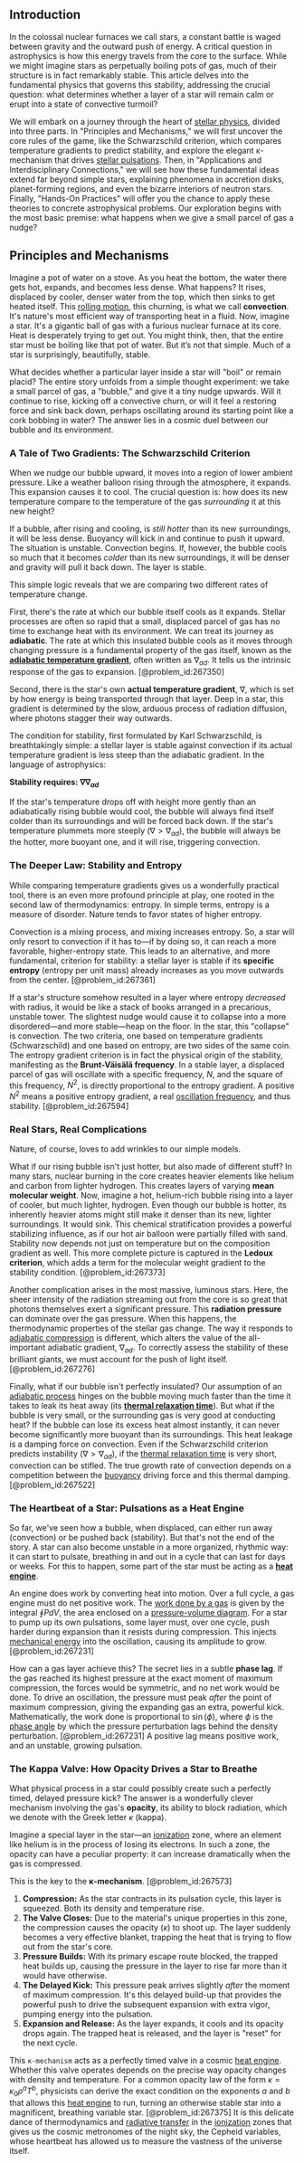 ## Introduction
In the colossal nuclear furnaces we call stars, a constant battle is waged between gravity and the outward push of energy. A critical question in astrophysics is how this energy travels from the core to the surface. While we might imagine stars as perpetually boiling pots of gas, much of their structure is in fact remarkably stable. This article delves into the fundamental physics that governs this stability, addressing the crucial question: what determines whether a layer of a star will remain calm or erupt into a state of convective turmoil?

We will embark on a journey through the heart of [stellar physics](@article_id:189531), divided into three parts. In "Principles and Mechanisms," we will first uncover the core rules of the game, like the Schwarzschild criterion, which compares temperature gradients to predict stability, and explore the elegant κ-mechanism that drives [stellar pulsations](@article_id:196186). Then, in "Applications and Interdisciplinary Connections," we will see how these fundamental ideas extend far beyond simple stars, explaining phenomena in accretion disks, planet-forming regions, and even the bizarre interiors of neutron stars. Finally, "Hands-On Practices" will offer you the chance to apply these theories to concrete astrophysical problems. Our exploration begins with the most basic premise: what happens when we give a small parcel of gas a nudge?

## Principles and Mechanisms

Imagine a pot of water on a stove. As you heat the bottom, the water there gets hot, expands, and becomes less dense. What happens? It rises, displaced by cooler, denser water from the top, which then sinks to get heated itself. This [rolling motion](@article_id:175717), this churning, is what we call **convection**. It's nature's most efficient way of transporting heat in a fluid. Now, imagine a star. It's a gigantic ball of gas with a furious nuclear furnace at its core. Heat is desperately trying to get out. You might think, then, that the entire star must be boiling like that pot of water. But it’s not that simple. Much of a star is surprisingly, beautifully, stable.

What decides whether a particular layer inside a star will "boil" or remain placid? The entire story unfolds from a simple thought experiment: we take a small parcel of gas, a "bubble," and give it a tiny nudge upwards. Will it continue to rise, kicking off a convective churn, or will it feel a restoring force and sink back down, perhaps oscillating around its starting point like a cork bobbing in water? The answer lies in a cosmic duel between our bubble and its environment.

### A Tale of Two Gradients: The Schwarzschild Criterion

When we nudge our bubble upward, it moves into a region of lower ambient pressure. Like a weather balloon rising through the atmosphere, it expands. This expansion causes it to cool. The crucial question is: how does its new temperature compare to the temperature of the gas *surrounding* it at this new height?

If a bubble, after rising and cooling, is *still hotter* than its new surroundings, it will be less dense. Buoyancy will kick in and continue to push it upward. The situation is unstable. Convection begins. If, however, the bubble cools so much that it becomes *colder* than its new surroundings, it will be denser and gravity will pull it back down. The layer is stable.

This simple logic reveals that we are comparing two different rates of temperature change.

First, there's the rate at which our bubble itself cools as it expands. Stellar processes are often so rapid that a small, displaced parcel of gas has no time to exchange heat with its environment. We can treat its journey as **adiabatic**. The rate at which this insulated bubble cools as it moves through changing pressure is a fundamental property of the gas itself, known as the **[adiabatic temperature gradient](@article_id:161423)**, often written as $\nabla_{ad}$. It tells us the intrinsic response of the gas to expansion. [@problem_id:267350]

Second, there is the star's own **actual temperature gradient**, $\nabla$, which is set by how energy is being transported through that layer. Deep in a star, this gradient is determined by the slow, arduous process of radiation diffusion, where photons stagger their way outwards.

The condition for stability, first formulated by Karl Schwarzschild, is breathtakingly simple: a stellar layer is stable against convection if its actual temperature gradient is less steep than the adiabatic gradient. In the language of astrophysics:

**Stability requires: $\nabla  \nabla_{ad}$**

If the star's temperature drops off with height more gently than an adiabatically rising bubble would cool, the bubble will always find itself colder than its surroundings and will be forced back down. If the star's temperature plummets more steeply ($\nabla > \nabla_{ad}$), the bubble will always be the hotter, more buoyant one, and it will rise, triggering convection.

### The Deeper Law: Stability and Entropy

While comparing temperature gradients gives us a wonderfully practical tool, there is an even more profound principle at play, one rooted in the second law of thermodynamics: entropy. In simple terms, entropy is a measure of disorder. Nature tends to favor states of higher entropy.

Convection is a mixing process, and mixing increases entropy. So, a star will only resort to convection if it has to—if by doing so, it can reach a more favorable, higher-entropy state. This leads to an alternative, and more fundamental, criterion for stability: a stellar layer is stable if its **specific entropy** (entropy per unit mass) already increases as you move outwards from the center. [@problem_id:267361]

If a star's structure somehow resulted in a layer where entropy *decreased* with radius, it would be like a stack of books arranged in a precarious, unstable tower. The slightest nudge would cause it to collapse into a more disordered—and more stable—heap on the floor. In the star, this "collapse" is convection. The two criteria, one based on temperature gradients (Schwarzschild) and one based on entropy, are two sides of the same coin. The entropy gradient criterion is in fact the physical origin of the stability, manifesting as the **Brunt-Väisälä frequency**. In a stable layer, a displaced parcel of gas will oscillate with a specific frequency, $N$, and the square of this frequency, $N^2$, is directly proportional to the entropy gradient. A positive $N^2$ means a positive entropy gradient, a real [oscillation frequency](@article_id:268974), and thus stability. [@problem_id:267594]

### Real Stars, Real Complications

Nature, of course, loves to add wrinkles to our simple models.

What if our rising bubble isn't just hotter, but also made of different stuff? In many stars, nuclear burning in the core creates heavier elements like helium and carbon from lighter hydrogen. This creates layers of varying **mean molecular weight**. Now, imagine a hot, helium-rich bubble rising into a layer of cooler, but much lighter, hydrogen. Even though our bubble is hotter, its inherently heavier atoms might still make it denser than its new, lighter surroundings. It would sink. This chemical stratification provides a powerful stabilizing influence, as if our hot air balloon were partially filled with sand. Stability now depends not just on temperature but on the composition gradient as well. This more complete picture is captured in the **Ledoux criterion**, which adds a term for the molecular weight gradient to the stability condition. [@problem_id:267373]

Another complication arises in the most massive, luminous stars. Here, the sheer intensity of the radiation streaming out from the core is so great that photons themselves exert a significant pressure. This **radiation pressure** can dominate over the gas pressure. When this happens, the thermodynamic properties of the stellar gas change. The way it responds to [adiabatic compression](@article_id:142214) is different, which alters the value of the all-important adiabatic gradient, $\nabla_{ad}$. To correctly assess the stability of these brilliant giants, we must account for the push of light itself. [@problem_id:267276]

Finally, what if our bubble isn't perfectly insulated? Our assumption of an [adiabatic process](@article_id:137656) hinges on the bubble moving much faster than the time it takes to leak its heat away (its **[thermal relaxation time](@article_id:147614)**). But what if the bubble is very small, or the surrounding gas is very good at conducting heat? If the bubble can lose its excess heat almost instantly, it can never become significantly more buoyant than its surroundings. This heat leakage is a damping force on convection. Even if the Schwarzschild criterion predicts instability ($\nabla > \nabla_{ad}$), if the [thermal relaxation time](@article_id:147614) is very short, convection can be stifled. The true growth rate of convection depends on a competition between the [buoyancy](@article_id:138491) driving force and this thermal damping. [@problem_id:267522]

### The Heartbeat of a Star: Pulsations as a Heat Engine

So far, we've seen how a bubble, when displaced, can either run away (convection) or be pushed back (stability). But that's not the end of the story. A star can also become unstable in a more organized, rhythmic way: it can start to pulsate, breathing in and out in a cycle that can last for days or weeks. For this to happen, some part of the star must be acting as a **[heat engine](@article_id:141837)**.

An engine does work by converting heat into motion. Over a full cycle, a gas engine must do net positive work. The [work done by a gas](@article_id:144005) is given by the integral $\oint P dV$, the area enclosed on a [pressure-volume diagram](@article_id:145252). For a star to pump up its own pulsations, some layer must, over one cycle, push harder during expansion than it resists during compression. This injects [mechanical energy](@article_id:162495) into the oscillation, causing its amplitude to grow. [@problem_id:267231]

How can a gas layer achieve this? The secret lies in a subtle **phase lag**. If the gas reached its highest pressure at the exact moment of maximum compression, the forces would be symmetric, and no net work would be done. To drive an oscillation, the pressure must peak *after* the point of maximum compression, giving the expanding gas an extra, powerful kick. Mathematically, the work done is proportional to $\sin(\phi)$, where $\phi$ is the [phase angle](@article_id:273997) by which the pressure perturbation lags behind the density perturbation. [@problem_id:267231] A positive lag means positive work, and an unstable, growing pulsation.

### The Kappa Valve: How Opacity Drives a Star to Breathe

What physical process in a star could possibly create such a perfectly timed, delayed pressure kick? The answer is a wonderfully clever mechanism involving the gas's **opacity**, its ability to block radiation, which we denote with the Greek letter $\kappa$ (kappa).

Imagine a special layer in the star—an [ionization](@article_id:135821) zone, where an element like helium is in the process of losing its electrons. In such a zone, the opacity can have a peculiar property: it can increase dramatically when the gas is compressed.

This is the key to the **κ-mechanism**. [@problem_id:267573]

1.  **Compression:** As the star contracts in its pulsation cycle, this layer is squeezed. Both its density and temperature rise.
2.  **The Valve Closes:** Due to the material's unique properties in this zone, the compression causes the opacity ($\kappa$) to shoot up. The layer suddenly becomes a very effective blanket, trapping the heat that is trying to flow out from the star's core.
3.  **Pressure Builds:** With its primary escape route blocked, the trapped heat builds up, causing the pressure in the layer to rise far more than it would have otherwise.
4.  **The Delayed Kick:** This pressure peak arrives slightly *after* the moment of maximum compression. It's this delayed build-up that provides the powerful push to drive the subsequent expansion with extra vigor, pumping energy into the pulsation.
5.  **Expansion and Release:** As the layer expands, it cools and its opacity drops again. The trapped heat is released, and the layer is "reset" for the next cycle.

This `κ-mechanism` acts as a perfectly timed valve in a cosmic [heat engine](@article_id:141837). Whether this valve operates depends on the precise way opacity changes with density and temperature. For a common opacity law of the form $\kappa = \kappa_0 \rho^a T^b$, physicists can derive the exact condition on the exponents $a$ and $b$ that allows this [heat engine](@article_id:141837) to run, turning an otherwise stable star into a magnificent, breathing variable star. [@problem_id:267375] It is this delicate dance of thermodynamics and [radiative transfer](@article_id:157954) in the [ionization](@article_id:135821) zones that gives us the cosmic metronomes of the night sky, the Cepheid variables, whose heartbeat has allowed us to measure the vastness of the universe itself.